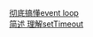 [彻底搞懂event loop](https://segmentfault.com/a/1190000016278115)  
[简述 理解setTimeout](https://www.jianshu.com/p/3e482748369d)
